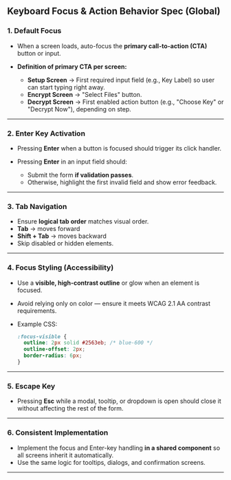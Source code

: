 ## **Keyboard Focus & Action Behavior Spec (Global)**

### **1. Default Focus**

* When a screen loads, auto-focus the **primary call-to-action (CTA)** button or input.
* **Definition of primary CTA per screen:**

  * **Setup Screen** → First required input field (e.g., Key Label) so user can start typing right away.
  * **Encrypt Screen** → "Select Files" button.
  * **Decrypt Screen** → First enabled action button (e.g., "Choose Key" or "Decrypt Now"), depending on step.

---

### **2. Enter Key Activation**

* Pressing **Enter** when a button is focused should trigger its click handler.
* Pressing **Enter** in an input field should:

  * Submit the form **if validation passes**.
  * Otherwise, highlight the first invalid field and show error feedback.

---

### **3. Tab Navigation**

* Ensure **logical tab order** matches visual order.
* **Tab** → moves forward
* **Shift + Tab** → moves backward
* Skip disabled or hidden elements.

---

### **4. Focus Styling (Accessibility)**

* Use a **visible, high-contrast outline** or glow when an element is focused.
* Avoid relying only on color — ensure it meets WCAG 2.1 AA contrast requirements.
* Example CSS:

  ```css
  :focus-visible {
    outline: 2px solid #2563eb; /* blue-600 */
    outline-offset: 2px;
    border-radius: 6px;
  }
  ```

---

### **5. Escape Key**

* Pressing **Esc** while a modal, tooltip, or dropdown is open should close it without affecting the rest of the form.

---

### **6. Consistent Implementation**

* Implement the focus and Enter-key handling **in a shared component** so all screens inherit it automatically.
* Use the same logic for tooltips, dialogs, and confirmation screens.

---